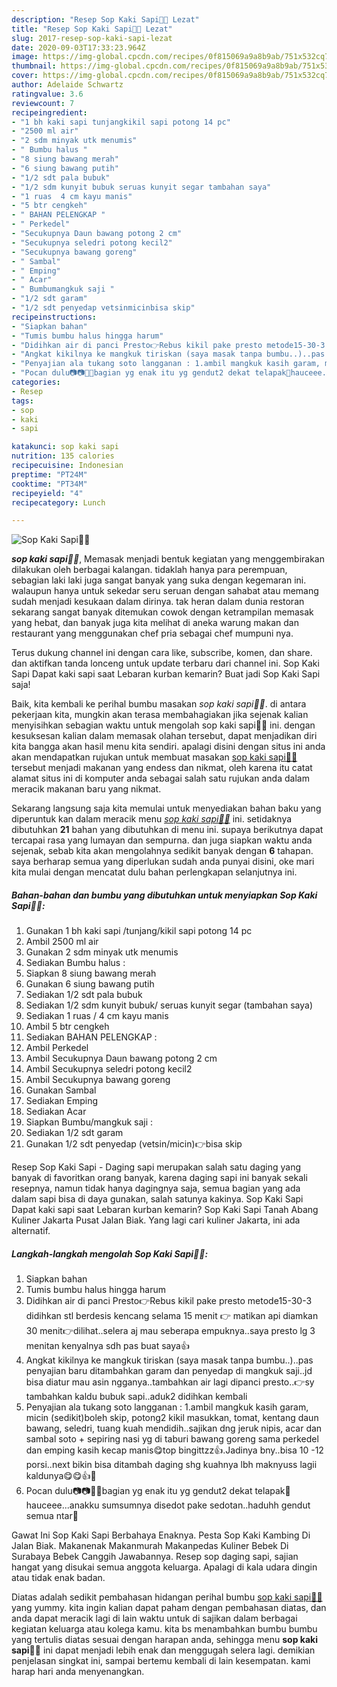 ```yaml
---
description: "Resep Sop Kaki Sapi🥣🐮 Lezat"
title: "Resep Sop Kaki Sapi🥣🐮 Lezat"
slug: 2017-resep-sop-kaki-sapi-lezat
date: 2020-09-03T17:33:23.964Z
image: https://img-global.cpcdn.com/recipes/0f815069a9a8b9ab/751x532cq70/sop-kaki-sapi🥣🐮-foto-resep-utama.jpg
thumbnail: https://img-global.cpcdn.com/recipes/0f815069a9a8b9ab/751x532cq70/sop-kaki-sapi🥣🐮-foto-resep-utama.jpg
cover: https://img-global.cpcdn.com/recipes/0f815069a9a8b9ab/751x532cq70/sop-kaki-sapi🥣🐮-foto-resep-utama.jpg
author: Adelaide Schwartz
ratingvalue: 3.6
reviewcount: 7
recipeingredient:
- "1 bh kaki sapi tunjangkikil sapi potong 14 pc"
- "2500 ml air"
- "2 sdm minyak utk menumis"
- " Bumbu halus "
- "8 siung bawang merah"
- "6 siung bawang putih"
- "1/2 sdt pala bubuk"
- "1/2 sdm kunyit bubuk seruas kunyit segar tambahan saya"
- "1 ruas  4 cm kayu manis"
- "5 btr cengkeh"
- " BAHAN PELENGKAP "
- " Perkedel"
- "Secukupnya Daun bawang potong 2 cm"
- "Secukupnya seledri potong kecil2"
- "Secukupnya bawang goreng"
- " Sambal"
- " Emping"
- " Acar"
- " Bumbumangkuk saji "
- "1/2 sdt garam"
- "1/2 sdt penyedap vetsinmicinbisa skip"
recipeinstructions:
- "Siapkan bahan"
- "Tumis bumbu halus hingga harum"
- "Didihkan air di panci Presto👉Rebus kikil pake presto metode15-30-3 didihkan stl berdesis kencang selama 15 menit 👉 matikan api diamkan 30 menit👉dilihat..selera aj mau seberapa empuknya..saya presto lg 3 menitan kenyalnya sdh pas buat saya👍"
- "Angkat kikilnya ke mangkuk tiriskan (saya masak tanpa bumbu..)..pas penyajian baru ditambahkan garam dan penyedap di mangkuk saji..jd bisa diatur mau asin ngganya..tambahkan air lagi dipanci presto..👉sy tambahkan kaldu bubuk sapi..aduk2 didihkan kembali"
- "Penyajian ala tukang soto langganan : 1.ambil mangkuk kasih garam, micin (sedikit)boleh skip, potong2 kikil masukkan, tomat, kentang daun bawang, seledri, tuang kuah mendidih..sajikan dng jeruk nipis, acar dan sambal soto + sepiring nasi yg di taburi bawang goreng sama perkedel dan emping kasih kecap manis😋top bingittzz👍.Jadinya bny..bisa 10 -12 porsi..next bikin bisa ditambah daging shg kuahnya lbh maknyuss lagii kaldunya😋😋👍🤗"
- "Pocan dulu📷📷👩‍🍳bagian yg enak itu yg gendut2 dekat telapak🤣hauceee...anakku sumsumnya disedot pake sedotan..haduhh gendut semua ntar🤣"
categories:
- Resep
tags:
- sop
- kaki
- sapi

katakunci: sop kaki sapi 
nutrition: 135 calories
recipecuisine: Indonesian
preptime: "PT24M"
cooktime: "PT34M"
recipeyield: "4"
recipecategory: Lunch

---
```



![Sop Kaki Sapi🥣🐮](https://img-global.cpcdn.com/recipes/0f815069a9a8b9ab/751x532cq70/sop-kaki-sapi🥣🐮-foto-resep-utama.jpg)

<b><i>sop kaki sapi🥣🐮</i></b>, Memasak menjadi bentuk kegiatan yang menggembirakan dilakukan oleh berbagai kalangan. tidaklah hanya para perempuan, sebagian laki laki juga sangat banyak yang suka dengan kegemaran ini. walaupun hanya untuk sekedar seru seruan dengan sahabat atau memang sudah menjadi kesukaan dalam dirinya. tak heran dalam dunia restoran sekarang sangat banyak ditemukan cowok dengan ketrampilan memasak yang hebat, dan banyak juga kita melihat di aneka warung makan dan restaurant yang menggunakan chef pria sebagai chef mumpuni nya.

Terus dukung channel ini dengan cara like, subscribe, komen, dan share. dan aktifkan tanda lonceng untuk update terbaru dari channel ini. Sop Kaki Sapi Dapat kaki sapi saat Lebaran kurban kemarin? Buat jadi Sop Kaki Sapi saja!

Baik, kita kembali ke perihal bumbu masakan <i>sop kaki sapi🥣🐮</i>. di antara pekerjaan kita, mungkin akan terasa membahagiakan jika sejenak kalian menyisihkan sebagian waktu untuk mengolah sop kaki sapi🥣🐮 ini. dengan kesuksesan kalian dalam memasak olahan tersebut, dapat menjadikan diri kita bangga akan hasil menu kita sendiri. apalagi disini dengan situs ini anda akan mendapatkan rujukan untuk membuat masakan <u>sop kaki sapi🥣🐮</u> tersebut menjadi makanan yang endess dan nikmat, oleh karena itu catat alamat situs ini di komputer anda sebagai salah satu rujukan anda dalam meracik makanan baru yang nikmat.


Sekarang langsung saja kita memulai untuk menyediakan bahan baku yang diperuntuk kan dalam meracik menu <u><i>sop kaki sapi🥣🐮</i></u> ini. setidaknya dibutuhkan <b>21</b> bahan yang dibutuhkan di menu ini. supaya berikutnya dapat tercapai rasa yang lumayan dan sempurna. dan juga siapkan waktu anda sejenak, sebab kita akan mengolahnya sedikit banyak dengan <b>6</b> tahapan. saya berharap semua yang diperlukan sudah anda punyai disini, oke mari kita mulai dengan mencatat dulu bahan perlengkapan selanjutnya ini.

<!--inarticleads1-->

##### Bahan-bahan dan bumbu yang dibutuhkan untuk menyiapkan Sop Kaki Sapi🥣🐮:

1. Gunakan 1 bh kaki sapi /tunjang/kikil sapi potong 14 pc
1. Ambil 2500 ml air
1. Gunakan 2 sdm minyak utk menumis
1. Sediakan  Bumbu halus :
1. Siapkan 8 siung bawang merah
1. Gunakan 6 siung bawang putih
1. Sediakan 1/2 sdt pala bubuk
1. Sediakan 1/2 sdm kunyit bubuk/ seruas kunyit segar (tambahan saya)
1. Sediakan 1 ruas / 4 cm kayu manis
1. Ambil 5 btr cengkeh
1. Sediakan  BAHAN PELENGKAP :
1. Ambil  Perkedel
1. Ambil Secukupnya Daun bawang potong 2 cm
1. Ambil Secukupnya seledri potong kecil2
1. Ambil Secukupnya bawang goreng
1. Gunakan  Sambal
1. Sediakan  Emping
1. Sediakan  Acar
1. Siapkan  Bumbu/mangkuk saji :
1. Sediakan 1/2 sdt garam
1. Gunakan 1/2 sdt penyedap (vetsin/micin)👉bisa skip


Resep Sop Kaki Sapi - Daging sapi merupakan salah satu daging yang banyak di favoritkan orang banyak, karena daging sapi ini banyak sekali resepnya, namun tidak hanya dagingnya saja, semua bagian yang ada dalam sapi bisa di daya gunakan, salah satunya kakinya. Sop Kaki Sapi Dapat kaki sapi saat Lebaran kurban kemarin? Sop Kaki Sapi Tanah Abang Kuliner Jakarta Pusat Jalan Biak. Yang lagi cari kuliner Jakarta, ini ada alternatif. 

<!--inarticleads2-->

##### Langkah-langkah mengolah Sop Kaki Sapi🥣🐮:

1. Siapkan bahan
1. Tumis bumbu halus hingga harum
1. Didihkan air di panci Presto👉Rebus kikil pake presto metode15-30-3 didihkan stl berdesis kencang selama 15 menit 👉 matikan api diamkan 30 menit👉dilihat..selera aj mau seberapa empuknya..saya presto lg 3 menitan kenyalnya sdh pas buat saya👍
1. Angkat kikilnya ke mangkuk tiriskan (saya masak tanpa bumbu..)..pas penyajian baru ditambahkan garam dan penyedap di mangkuk saji..jd bisa diatur mau asin ngganya..tambahkan air lagi dipanci presto..👉sy tambahkan kaldu bubuk sapi..aduk2 didihkan kembali
1. Penyajian ala tukang soto langganan : 1.ambil mangkuk kasih garam, micin (sedikit)boleh skip, potong2 kikil masukkan, tomat, kentang daun bawang, seledri, tuang kuah mendidih..sajikan dng jeruk nipis, acar dan sambal soto + sepiring nasi yg di taburi bawang goreng sama perkedel dan emping kasih kecap manis😋top bingittzz👍.Jadinya bny..bisa 10 -12 porsi..next bikin bisa ditambah daging shg kuahnya lbh maknyuss lagii kaldunya😋😋👍🤗
1. Pocan dulu📷📷👩‍🍳bagian yg enak itu yg gendut2 dekat telapak🤣hauceee...anakku sumsumnya disedot pake sedotan..haduhh gendut semua ntar🤣


Gawat Ini Sop Kaki Sapi Berbahaya Enaknya. Pesta Sop Kaki Kambing Di Jalan Biak. Makanenak Makanmurah Makanpedas Kuliner Bebek Di Surabaya Bebek Canggih Jawabannya. Resep sop daging sapi, sajian hangat yang disukai semua anggota keluarga. Apalagi di kala udara dingin atau tidak enak badan. 

Diatas adalah sedikit pembahasan hidangan perihal bumbu <u>sop kaki sapi🥣🐮</u> yang yummy. kita ingin kalian dapat paham dengan pembahasan diatas, dan anda dapat meracik lagi di lain waktu untuk di sajikan dalam berbagai kegiatan keluarga atau kolega kamu. kita bs menambahkan bumbu bumbu yang tertulis diatas sesuai dengan harapan anda, sehingga menu <b>sop kaki sapi🥣🐮</b> ini dapat menjadi lebih enak dan menggugah selera lagi. demikian penjelasan singkat ini, sampai bertemu kembali di lain kesempatan. kami harap hari anda menyenangkan.

